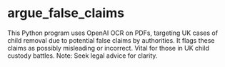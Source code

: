 # argue_false_claims
This Python program uses OpenAI OCR on PDFs, targeting UK cases of child removal due to potential false claims by authorities. It flags these claims as possibly misleading or incorrect. Vital for those in UK child custody battles. Note: Seek legal advice for clarity.
